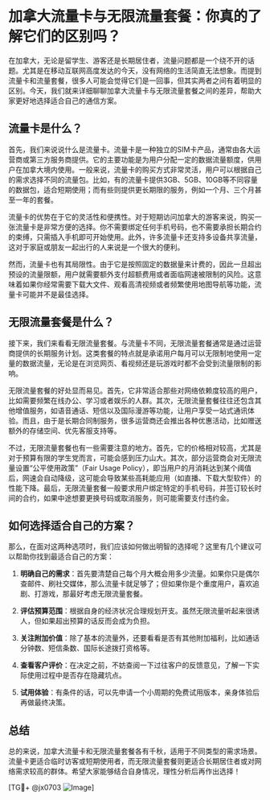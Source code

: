 # 加拿大流量卡与无限流量套餐：你真的了解它们的区别吗？

在加拿大，无论是留学生、游客还是长期居住者，流量问题都是一个绕不开的话题。尤其是在移动互联网高度发达的今天，没有网络的生活简直无法想象。而提到流量卡和流量套餐，很多人可能会觉得它们是一回事，但其实两者之间有着明显的区别。今天，我们就来详细聊聊加拿大流量卡与无限流量套餐之间的差异，帮助大家更好地选择适合自己的通信方案。

## 流量卡是什么？

首先，我们来说说什么是流量卡。流量卡是一种独立的SIM卡产品，通常由各大运营商或第三方服务商提供。它的主要功能是为用户分配一定的数据流量额度，供用户在加拿大境内使用。一般来说，流量卡的购买方式非常灵活，用户可以根据自己的需求选择不同的流量包。比如，有的流量卡提供3GB、5GB、10GB等不同容量的数据包，适合短期使用；而有些则提供更长期限的服务，例如一个月、三个月甚至一年的套餐。

流量卡的优势在于它的灵活性和便携性。对于短期访问加拿大的游客来说，购买一张流量卡是非常方便的选择。你不需要绑定任何手机号码，也不需要承担长期合约的束缚，只需插入手机即可开始使用。此外，许多流量卡还支持多设备共享流量，这对于家庭或朋友一起出行的人来说是一个很大的便利。

然而，流量卡也有其局限性。由于它是按照固定的数据量来计费的，因此一旦超出预设的流量限额，用户就需要额外支付超额费用或者面临网速被限制的风险。这意味着如果你经常需要下载大文件、观看高清视频或者频繁使用地图导航等功能，流量卡可能并不是最佳选择。

## 无限流量套餐是什么？

接下来，我们来看看无限流量套餐。与流量卡不同，无限流量套餐通常是通过运营商提供的长期服务计划。这类套餐的特点就是承诺用户每月可以无限制地使用一定量的数据流量，无论是在浏览网页、看视频还是玩游戏时都不会受到流量限制的影响。

无限流量套餐的好处显而易见。首先，它非常适合那些对网络依赖度较高的用户，比如需要频繁在线办公、学习或者娱乐的人群。其次，无限流量套餐往往还包含其他增值服务，如语音通话、短信以及国际漫游等功能，让用户享受一站式通讯体验。而且，由于是长期合同制服务，很多运营商还会推出各种优惠活动，比如赠送额外的存储空间、优先客服支持等。

不过，无限流量套餐也有一些需要注意的地方。首先，它的价格相对较高，尤其是对于预算有限的学生党而言，可能会感到压力山大。其次，部分运营商会对无限流量设置“公平使用政策”（Fair Usage Policy），即当用户的月消耗达到某个阈值后，网速会自动降级，这可能会导致某些高耗能应用（如直播、下载大型软件）的性能下降。最后，无限流量套餐一般要求用户绑定特定的手机号码，并签订较长时间的合约，如果中途想要更换号码或取消服务，则可能需要支付违约金。

## 如何选择适合自己的方案？

那么，在面对这两种选项时，我们应该如何做出明智的选择呢？这里有几个建议可以帮助你找到最适合自己的方案：

1. **明确自己的需求**：首先要清楚自己每个月大概会用多少流量。如果你只是偶尔查邮件、刷社交媒体，那么流量卡就足够了；但如果你是个重度用户，喜欢追剧、打游戏，那最好考虑无限流量套餐。

2. **评估预算范围**：根据自身的经济状况合理规划开支。虽然无限流量听起来很诱人，但如果超出预算的话反而会成为负担。

3. **关注附加价值**：除了基本的流量外，还要看看是否有其他附加福利，比如通话分钟数、短信条数、国际长途拨打资格等。

4. **查看客户评价**：在决定之前，不妨查阅一下过往客户的反馈意见，了解一下实际使用过程中是否存在隐藏坑点。

5. **试用体验**：有条件的话，可以先申请一个小周期的免费试用版本，亲身体验后再做最终决策。

## 总结

总的来说，加拿大流量卡和无限流量套餐各有千秋，适用于不同类型的需求场景。流量卡更适合临时访客或短期使用者，而无限流量套餐则更适合长期居住者或对网络需求较高的群体。希望大家能够结合自身情况，理性分析后再作出选择！

[TG💪+ @jx0703 ![Image](https://github.com/user-attachments/assets/dbca1d08-cadb-493c-b0ec-ad6f7a83f270)]